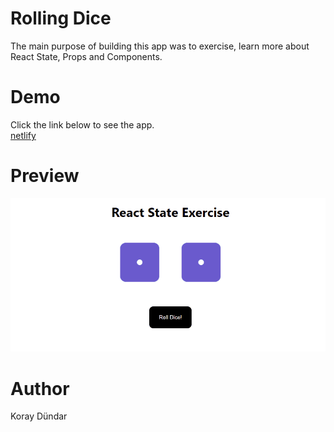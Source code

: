 # Rolling Dice

The main purpose of building this app was to exercise, learn more about React State, Props and Components.

# Demo
Click the link below to see the app. <br/>
[netlify](https://mystifying-tesla-6fc279.netlify.com/)

# Preview
![Rolling Dice - Preview](./src/preview.gif)

# Author

Koray Dündar

